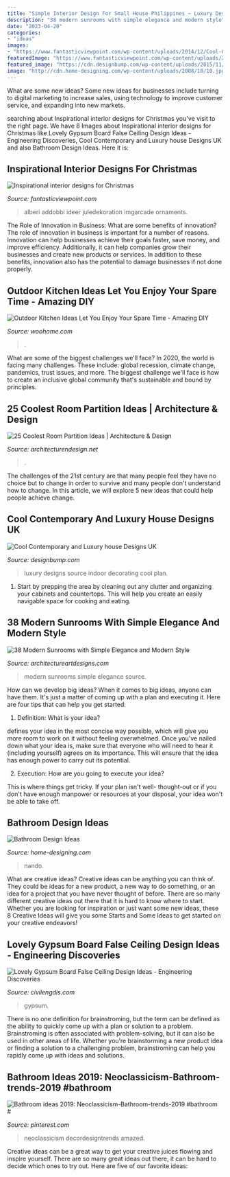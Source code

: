 ```yaml
---
title: "Simple Interior Design For Small House Philippines ~ Luxury Designs Source Indoor Decorating Cool Plan"
description: "38 modern sunrooms with simple elegance and modern style"
date: "2023-04-20"
categories:
- "ideas"
images:
- "https://www.fantasticviewpoint.com/wp-content/uploads/2014/12/Cool-Christmas-Tree-Decorating-Ideas-Image1-600x906.jpg"
featuredImage: "https://www.fantasticviewpoint.com/wp-content/uploads/2014/12/Cool-Christmas-Tree-Decorating-Ideas-Image1-600x906.jpg"
featured_image: "https://cdn.designbump.com/wp-content/uploads/2015/11/open-plan-house-with-an-indoor-swimming-pool.jpg"
image: "http://cdn.home-designing.com/wp-content/uploads/2008/10/10.jpg"
---
```



What are some new ideas?
Some new ideas for businesses include turning to digital marketing to increase sales, using technology to improve customer service, and expanding into new markets.

	

		
searching about Inspirational interior designs for Christmas you've visit to the right page. We have 8 Images about Inspirational interior designs for Christmas like Lovely Gypsum Board False Ceiling Design Ideas - Engineering Discoveries, Cool Contemporary and Luxury house Designs UK and also Bathroom Design Ideas. Here it is:
		
    
## Inspirational Interior Designs For Christmas

<img loading=lazy src="https://www.fantasticviewpoint.com/wp-content/uploads/2014/12/Cool-Christmas-Tree-Decorating-Ideas-Image1-600x906.jpg" onerror="this.onerror=null;this.src='https://tse3.mm.bing.net/th?id=OIP.q5SWdO_zfDccOelEuzMgTQHaLL&amp;pid=15.1';" alt="Inspirational interior designs for Christmas">

_Source: fantasticviewpoint.com_

>alberi addobbi ideer juledekoration imgarcade ornaments. 

	

The Role of Innovation in Business: What are some benefits of innovation?
The role of innovation in business is important for a number of reasons. Innovation can help businesses achieve their goals faster, save money, and improve efficiency. Additionally, it can help companies grow their businesses and create new products or services. In addition to these benefits, innovation also has the potential to damage businesses if not done properly.

    
## Outdoor Kitchen Ideas Let You Enjoy Your Spare Time - Amazing DIY

<img loading=lazy src="https://www.woohome.com/wp-content/uploads/2014/02/outdoor-kitchen-6.jpg" onerror="this.onerror=null;this.src='https://tse2.mm.bing.net/th?id=OIP.5bWRZkfEsjLAS-lvp_9fBgHaJe&amp;pid=15.1';" alt="Outdoor Kitchen Ideas Let You Enjoy Your Spare Time - Amazing DIY">

_Source: woohome.com_

>. 

	

What are some of the biggest challenges we'll face?
In 2020, the world is facing many challenges. These include: global recession, climate change, pandemics, trust issues, and more. The biggest challenge we'll face is how to create an inclusive global community that's sustainable and bound by principles.

    
## 25 Coolest Room Partition Ideas | Architecture &amp; Design

<img loading=lazy src="https://cdn.architecturendesign.net/wp-content/uploads/2014/08/3137.jpg" onerror="this.onerror=null;this.src='https://tse2.mm.bing.net/th?id=OIP.0U4_h8rUDRzr4zKdHGWjhgHaLK&amp;pid=15.1';" alt="25 Coolest Room Partition Ideas | Architecture &amp; Design">

_Source: architecturendesign.net_

>. 

	

The challenges of the 21st century are that many people feel they have no choice but to change in order to survive and many people don't understand how to change. In this article, we will explore 5 new ideas that could help people achieve change.

    
## Cool Contemporary And Luxury House Designs UK

<img loading=lazy src="https://cdn.designbump.com/wp-content/uploads/2015/11/open-plan-house-with-an-indoor-swimming-pool.jpg" onerror="this.onerror=null;this.src='https://tse4.mm.bing.net/th?id=OIP.qkwOsSYJOmyZf8c0OavkAQHaLG&amp;pid=15.1';" alt="Cool Contemporary and Luxury house Designs UK">

_Source: designbump.com_

>luxury designs source indoor decorating cool plan. 

	

1. Start by prepping the area by cleaning out any clutter and organizing your cabinets and countertops. This will help you create an easily navigable space for cooking and eating.

    
## 38 Modern Sunrooms With Simple Elegance And Modern Style

<img loading=lazy src="https://www.architectureartdesigns.com/wp-content/uploads/2013/06/whitespacearchitecture._com-630x419.jpg" onerror="this.onerror=null;this.src='https://tse2.mm.bing.net/th?id=OIP.0EbwvL1aVG9wYqsnqqyaUQHaE7&amp;pid=15.1';" alt="38 Modern Sunrooms with Simple Elegance and Modern Style">

_Source: architectureartdesigns.com_

>modern sunrooms simple elegance source. 

	

How can we develop big ideas?
When it comes to big ideas, anyone can have them. It's just a matter of coming up with a plan and executing it. Here are four tips that can help you get started:
1. Definition: What is your idea?

 defines your idea in the most concise way possible, which will give you more room to work on it without feeling overwhelmed. Once you've nailed down what your idea is, make sure that everyone who will need to hear it (including yourself) agrees on its importance. This will ensure that the idea has enough power to carry out its potential.

2. Execution: How are you going to execute your idea?

This is where things get tricky. If your plan isn't well- thought-out or if you don't have enough manpower or resources at your disposal, your idea won't be able to take off.

    
## Bathroom Design Ideas

<img loading=lazy src="http://cdn.home-designing.com/wp-content/uploads/2008/10/10.jpg" onerror="this.onerror=null;this.src='https://tse4.mm.bing.net/th?id=OIP.ilRns_ylHhp0PSCzaw-P8gHaFj&amp;pid=15.1';" alt="Bathroom Design Ideas">

_Source: home-designing.com_

>nando. 

	

What are creative ideas?
Creative ideas can be anything you can think of. They could be ideas for a new product, a new way to do something, or an idea for a project that you have never thought of before. There are so many different creative ideas out there that it is hard to know where to start. Whether you are looking for inspiration or just want some new ideas, these 8 Creative Ideas will give you some Starts and Some Ideas to get started on your creative endeavors!

    
## Lovely Gypsum Board False Ceiling Design Ideas - Engineering Discoveries

<img loading=lazy src="https://civilengdis.com/wp-content/uploads/2021/05/186501701_302519218213644_9144408661405614084_n.jpg" onerror="this.onerror=null;this.src='https://tse3.mm.bing.net/th?id=OIP.BGUzOLH94wg8sopnvCj_MQHaNC&amp;pid=15.1';" alt="Lovely Gypsum Board False Ceiling Design Ideas - Engineering Discoveries">

_Source: civilengdis.com_

>gypsum. 

	

There is no one definition for brainstroming, but the term can be defined as the ability to quickly come up with a plan or solution to a problem. Brainstroming is often associated with problem-solving, but it can also be used in other areas of life. Whether you’re brainstorming a new product idea or finding a solution to a challenging problem, brainstroming can help you rapidly come up with ideas and solutions.

    
## Bathroom Ideas 2019: Neoclassicism-Bathroom-trends-2019 #bathroom #

<img loading=lazy src="https://i.pinimg.com/736x/4a/59/94/4a59948bd04896642db4d48bac0c7c2e.jpg" onerror="this.onerror=null;this.src='https://tse3.mm.bing.net/th?id=OIP.yL2vuI-V5C-gGX1ssIA7qwHaKQ&amp;pid=15.1';" alt="Bathroom ideas 2019: Neoclassicism-Bathroom-trends-2019 #bathroom #">

_Source: pinterest.com_

>neoclassicism decordesigntrends amazed. 

	

Creative ideas can be a great way to get your creative juices flowing and inspire yourself. There are so many great ideas out there, it can be hard to decide which ones to try out. Here are five of our favorite ideas: 

